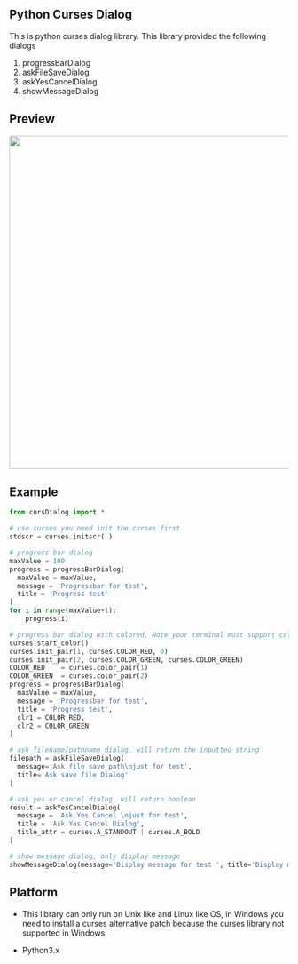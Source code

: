 ## Python Curses Dialog

This is python curses dialog library.
This library provided the following dialogs

1. progressBarDialog
2. askFileSaveDialog
3. askYesCancelDialog
4. showMessageDialog

## Preview
<img src="https://raw.githubusercontent.com/jacklam718/cursesDialog/master/.github/curses-dialog.gif" width="600">

## Example
```python
from cursDialog import *

# use curses you need init the curses first
stdscr = curses.initscr( )

# progress bar dialog
maxValue = 100
progress = progressBarDialog(
  maxValue = maxValue,
  message = 'Progressbar for test',
  title = 'Progress test'
)
for i in range(maxValue+1):
    progress(i)

# progress bar dialog with colored, Note your terminal must support color
curses.start_color()
curses.init_pair(1, curses.COLOR_RED, 0)
curses.init_pair(2, curses.COLOR_GREEN, curses.COLOR_GREEN)
COLOR_RED    = curses.color_pair(1)
COLOR_GREEN  = curses.color_pair(2)
progress = progressBarDialog(
  maxValue = maxValue,
  message = 'Progressbar for test',
  title = 'Progress test',
  clr1 = COLOR_RED,
  clr2 = COLOR_GREEN
)

# ask filename/pathname dialog, will return the inputted string
filepath = askFileSaveDialog(
  message='Ask file save path\njust for test',
  title='Ask save file Dialog'
)

# ask yes or cancel dialog, will return boolean
result = askYesCancelDialog(
  message = 'Ask Yes Cancel \njust for test',
  title = 'Ask Yes Cancel Dialog',
  title_attr = curses.A_STANDOUT | curses.A_BOLD
)

# show message dialog, only display message
showMessageDialog(message='Display message for test ', title='Display message ')
```


## Platform
- This library can only run on Unix like and Linux like OS, in Windows you need to install a curses alternative patch because the curses library not supported in Windows.

- Python3.x

